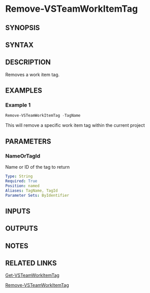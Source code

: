 <!-- #include "./common/header.md" -->

# Remove-VSTeamWorkItemTag

## SYNOPSIS

<!-- #include "./synopsis/Get-VSTeamWorkItemTag.md" -->

## SYNTAX

## DESCRIPTION

Removes a work item tag.

## EXAMPLES

### Example 1

```powershell
Remove-VSTeamWorkItemTag -TagName
```

This will remove a specific work item tag within the current project

## PARAMETERS

<!-- #include "./params/projectName.md" -->

### NameOrTagId

Name or ID of the tag to return

```yaml
Type: String
Required: True
Position: named
Aliases: TagName, TagId
Parameter Sets: ByIdentifier
```

## INPUTS

## OUTPUTS

## NOTES

<!-- #include "./common/prerequisites.md" -->

## RELATED LINKS



[Get-VSTeamWorkItemTag](Get-VSTeamWorkItemTag.md)

[Remove-VSTeamWorkItemTag](Remove-VSTeamWorkItemTag.md)
